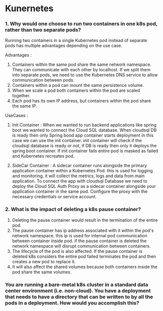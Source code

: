 # Kunernetes



### 1. Why would one choose to run two containers in one k8s pod, rather than two separate pods?

Running two containers in a single Kubernetes pod instead of separate pods has multiple advantages depending on the use case. 

Advantages :
1.  Containers within the same pod share the same network namespace. They can communicate with each other by localhost. If we split them into separate pods, we need to use the Kubernetes DNS service to allow communication between pods.
2.  Containers within a pod can mount the same persistence volume.
3.  When we scale a pod both containers within the pod are scaled together.
4.  Each pod has its own IP address, but containers within the pod share the same IP.

UseCases :
1.  Init Container : 
When we wanted to run backend applications like spring boot we wanted to connect the Cloud SQL database.
When cloudsql DB is ready then only Spring bood app container starts deployment in this case we can use the init container.
init container will check if the cloudsql database is ready or not, if DB is ready then only it deploys the spring boot container.
If init container fails entire pod is masked as failed and Kubernetes recreates pod.

2.  SideCar Container :
A sidecar container runs alongside the primary application container within a Kubernetes Pod.
this is used for logging and monitoring, it will collect the metrics, logs and data from main application.
To connect the app with cloudsql Database we need to deploy the Cloud SQL Auth Proxy as a sidecar container alongside your application container in the same pod. Configure the proxy with the necessary credentials or service account.

### 2. What is the impact of deleting a k8s pause container?
1.  Deleting the pause container would result in the termination of the entire pod.
2.  The pause container has ip address associated with it within the pod's network namespace.
this ip is used for internal pod communication between container inside pod.
if the pause container is deleted the network namespace will disrupt communication between containers.
3. The lifecycle of the pod is also affected. If the pause container is deleted k8s considers the entire pod failed terminates the pod and then creates a new pod to replace it.
4.  It will also affect the shared volumes because both containers inside the pod share the same volumes.


### You are running a bare-metal k8s cluster in a standard data center environment (i.e. non-cloud). You have a deployment that needs to have a directory that can be written to by all the pods in a deployment. How would you accomplish this?